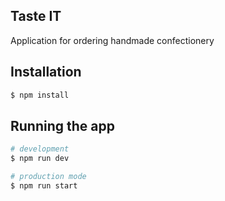 ## Taste IT

Application for ordering handmade confectionery

## Installation

```bash
$ npm install
```

## Running the app

```bash
# development
$ npm run dev

# production mode
$ npm run start
```
